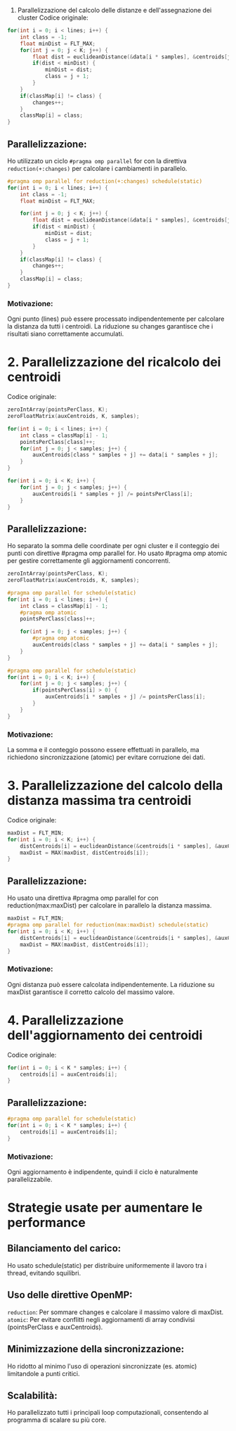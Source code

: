  1. Parallelizzazione del calcolo delle distanze e dell'assegnazione dei cluster
Codice originale:

```C
for(int i = 0; i < lines; i++) {
    int class = -1;
    float minDist = FLT_MAX;
    for(int j = 0; j < K; j++) {
        float dist = euclideanDistance(&data[i * samples], &centroids[j * samples], samples);
        if(dist < minDist) {
            minDist = dist;
            class = j + 1;
        }
    }
    if(classMap[i] != class) {
        changes++;
    }
    classMap[i] = class;
}
```
## Parallelizzazione:
Ho utilizzato un ciclo `#pragma omp parallel` for con la direttiva `reduction(+:changes)` per calcolare i cambiamenti in parallelo.

```C
#pragma omp parallel for reduction(+:changes) schedule(static)
for(int i = 0; i < lines; i++) {
    int class = -1;
    float minDist = FLT_MAX;

    for(int j = 0; j < K; j++) {
        float dist = euclideanDistance(&data[i * samples], &centroids[j * samples], samples);
        if(dist < minDist) {
            minDist = dist;
            class = j + 1;
        }
    }
    if(classMap[i] != class) {
        changes++;
    }
    classMap[i] = class;
}
```
### Motivazione:

Ogni punto (lines) può essere processato indipendentemente per calcolare la distanza da tutti i centroidi.
La riduzione su changes garantisce che i risultati siano correttamente accumulati.

# 2. Parallelizzazione del ricalcolo dei centroidi
Codice originale:
```C
zeroIntArray(pointsPerClass, K);
zeroFloatMatrix(auxCentroids, K, samples);

for(int i = 0; i < lines; i++) {
    int class = classMap[i] - 1;
    pointsPerClass[class]++;
    for(int j = 0; j < samples; j++) {
        auxCentroids[class * samples + j] += data[i * samples + j];
    }
}

for(int i = 0; i < K; i++) {
    for(int j = 0; j < samples; j++) {
        auxCentroids[i * samples + j] /= pointsPerClass[i];
    }
}
```
## Parallelizzazione: 
Ho separato la somma delle coordinate per ogni cluster e il conteggio dei punti con direttive #pragma omp parallel for. Ho usato #pragma omp atomic per gestire correttamente gli aggiornamenti concorrenti.

```C
zeroIntArray(pointsPerClass, K);
zeroFloatMatrix(auxCentroids, K, samples);

#pragma omp parallel for schedule(static)
for(int i = 0; i < lines; i++) {
    int class = classMap[i] - 1;
    #pragma omp atomic
    pointsPerClass[class]++;

    for(int j = 0; j < samples; j++) {
        #pragma omp atomic
        auxCentroids[class * samples + j] += data[i * samples + j];
    }
}

#pragma omp parallel for schedule(static)
for(int i = 0; i < K; i++) {
    for(int j = 0; j < samples; j++) {
        if(pointsPerClass[i] > 0) {
            auxCentroids[i * samples + j] /= pointsPerClass[i];
        }
    }
}
```
### Motivazione:

La somma e il conteggio possono essere effettuati in parallelo, ma richiedono sincronizzazione (atomic) per evitare corruzione dei dati.
# 3. Parallelizzazione del calcolo della distanza massima tra centroidi
Codice originale:
```C
maxDist = FLT_MIN;
for(int i = 0; i < K; i++) {
    distCentroids[i] = euclideanDistance(&centroids[i * samples], &auxCentroids[i * samples], samples);
    maxDist = MAX(maxDist, distCentroids[i]);
}
```
## Parallelizzazione:
Ho usato una direttiva #pragma omp parallel for con reduction(max:maxDist) per calcolare in parallelo la distanza massima.

```C
maxDist = FLT_MIN;
#pragma omp parallel for reduction(max:maxDist) schedule(static)
for(int i = 0; i < K; i++) {
    distCentroids[i] = euclideanDistance(&centroids[i * samples], &auxCentroids[i * samples], samples);
    maxDist = MAX(maxDist, distCentroids[i]);
}
```
### Motivazione:

Ogni distanza può essere calcolata indipendentemente.
La riduzione su maxDist garantisce il corretto calcolo del massimo valore.
# 4. Parallelizzazione dell'aggiornamento dei centroidi
Codice originale:
```C
for(int i = 0; i < K * samples; i++) {
    centroids[i] = auxCentroids[i];
}
```
## Parallelizzazione:
```C
#pragma omp parallel for schedule(static)
for(int i = 0; i < K * samples; i++) {
    centroids[i] = auxCentroids[i];
}
```
### Motivazione:

Ogni aggiornamento è indipendente, quindi il ciclo è naturalmente parallelizzabile.


# Strategie usate per aumentare le performance
## Bilanciamento del carico:
Ho usato schedule(static) per distribuire uniformemente il lavoro tra i thread, evitando squilibri.

## Uso delle direttive OpenMP:
`reduction`: Per sommare changes e calcolare il massimo valore di maxDist.
`atomic`: Per evitare conflitti negli aggiornamenti di array condivisi (pointsPerClass e auxCentroids).

## Minimizzazione della sincronizzazione:
Ho ridotto al minimo l'uso di operazioni sincronizzate (es. atomic) limitandole a punti critici.
## Scalabilità:
Ho parallelizzato tutti i principali loop computazionali, consentendo al programma di scalare su più core.